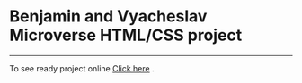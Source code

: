 # Benjamin and Vyacheslav Microverse HTML/CSS project

---

To see ready project online [Click here](https://BenjaminMatembe.github.io/tributePage/) .


